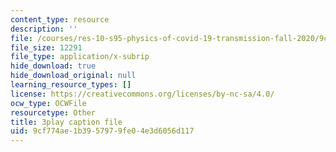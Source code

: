 ```yaml
---
content_type: resource
description: ''
file: /courses/res-10-s95-physics-of-covid-19-transmission-fall-2020/9cf774ae1b3957979fe04e3d6056d117_kmpde1ZIqKA.vtt
file_size: 12291
file_type: application/x-subrip
hide_download: true
hide_download_original: null
learning_resource_types: []
license: https://creativecommons.org/licenses/by-nc-sa/4.0/
ocw_type: OCWFile
resourcetype: Other
title: 3play caption file
uid: 9cf774ae-1b39-5797-9fe0-4e3d6056d117
---
```

